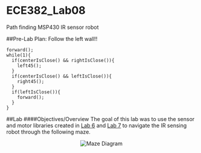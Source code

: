 ECE382_Lab08
============

Path finding MSP430 IR sensor robot

##Pre-Lab
Plan: Follow the left wall!!

```
forward();
while(1){
  if(centerIsClose() && rightIsClose()){
    left45();
  }
  if(centerIsClose() && leftIsClose()){
    right45();
  }
  if(leftIsClose()){
    forward();
  }
}
```

##Lab
####Objectives/Overview
The goal of this lab was to use the sensor and motor libraries created in [Lab 6](https://github.com/EricWardner/ECE382_Lab06) and [Lab 7](https://github.com/EricWardner/ECE382_Lab07) to navigate the IR sensing robot through the following maze.


<p align="center">
  <img src="http://ece382.com/labs/lab8/maze_diagram.png" alt="Maze Diagram"/>
</p>



